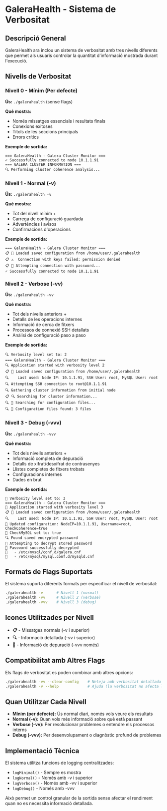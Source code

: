 # GaleraHealth - Sistema de Verbositat

## Descripció General

GaleraHealth ara inclou un sistema de verbositat amb tres nivells diferents que permet als usuaris controlar la quantitat d'informació mostrada durant l'execució.

## Nivells de Verbositat

### Nivell 0 - Mínim (Per defecte)
**Ús:** `./galerahealth` (sense flags)

**Què mostra:**
- Només missatges essencials i resultats finals
- Conexions exitoses
- Títols de les seccions principals
- Errors crítics

**Exemple de sortida:**
```
=== GaleraHealth - Galera Cluster Monitor ===
✓ Successfully connected to node 10.1.1.91
=== GALERA CLUSTER INFORMATION ===
🔍 Performing cluster coherence analysis...
```

### Nivell 1 - Normal (-v)
**Ús:** `./galerahealth -v`

**Què mostra:**
- Tot del nivell mínim +
- Carrega de configuració guardada
- Advertències i avisos
- Confirmacions d'operacions

**Exemple de sortida:**
```
=== GaleraHealth - Galera Cluster Monitor ===
📋 💾 Loaded saved configuration from /home/user/.galerahealth
📋 ⚠️  Connection with keys failed: permission denied
📋 🔐 Attempting connection with password...
✓ Successfully connected to node 10.1.1.91
```

### Nivell 2 - Verbose (-vv)
**Ús:** `./galerahealth -vv`

**Què mostra:**
- Tot dels nivells anteriors +
- Detalls de les operacions internes
- Informació de cerca de fitxers
- Processos de connexió SSH detallats
- Anàlisi de configuració paso a paso

**Exemple de sortida:**
```
🔍 Verbosity level set to: 2
=== GaleraHealth - Galera Cluster Monitor ===
🔍 Application started with verbosity level 2
📋 💾 Loaded saved configuration from /home/user/.galerahealth
🔍    Last used: Node IP: 10.1.1.91, SSH User: root, MySQL User: root
🔍 Attempting SSH connection to root@10.1.1.91
🔍 Gathering cluster information from initial node
📋 🔍 Searching for cluster information...
🔍 📁 Searching for configuration files...
🔍 📁 Configuration files found: 3 files
```

### Nivell 3 - Debug (-vvv)
**Ús:** `./galerahealth -vvv`

**Què mostra:**
- Tot dels nivells anteriors +
- Informació completa de depuració
- Detalls de xifrat/desxifrat de contrasenyes
- Llistes completes de fitxers trobats
- Configuracions internes
- Dades en brut

**Exemple de sortida:**
```
🐛 Verbosity level set to: 3
=== GaleraHealth - Galera Cluster Monitor ===
🐛 Application started with verbosity level 3
📋 💾 Loaded saved configuration from /home/user/.galerahealth
🔍    Last used: Node IP: 10.1.1.91, SSH User: root, MySQL User: root
🐛 Updated configuration: NodeIP=10.1.1.91, Username=root, CheckCoherence=true
🐛 CheckMySQL set to: true
🔍 Found saved encrypted password
🐛 Attempting to decrypt stored password
🐛 Password successfully decrypted
🐛   - /etc/mysql/conf.d/galera.cnf
🐛   - /etc/mysql/mysql.conf.d/mysqld.cnf
```

## Formats de Flags Suportats

El sistema suporta diferents formats per especificar el nivell de verbositat:

```bash
./galerahealth -v      # Nivell 1 (normal)
./galerahealth -vv     # Nivell 2 (verbose)
./galerahealth -vvv    # Nivell 3 (debug)
```

## Icones Utilitzades per Nivell

- **📋** - Missatges normals (-v i superior)
- **🔍** - Informació detallada (-vv i superior)  
- **🐛** - Informació de depuració (-vvv només)

## Compatibilitat amb Altres Flags

Els flags de verbositat es poden combinar amb altres opcions:

```bash
./galerahealth -vv --clear-config    # Neteja amb verbositat detallada
./galerahealth -v --help             # Ajuda (la verbositat no afecta l'ajuda)
```

## Quan Utilitzar Cada Nivell

- **Mínim (per defecte):** Ús normal diari, només vols veure els resultats
- **Normal (-v):** Quan vols més informació sobre què està passant
- **Verbose (-vv):** Per resolucionar problemes o entendre els processos interns
- **Debug (-vvv):** Per desenvolupament o diagnòstic profund de problemes

## Implementació Tècnica

El sistema utilitza funcions de logging centralitzades:
- `logMinimal()` - Sempre es mostra
- `logNormal()` - Només amb -v i superior
- `logVerbose()` - Només amb -vv i superior
- `logDebug()` - Només amb -vvv

Això permet un control granular de la sortida sense afectar el rendiment quan no es necessita informació detallada.

